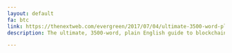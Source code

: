 ```yaml
---
layout: default
fa: btc
link: https://thenextweb.com/evergreen/2017/07/04/ultimate-3500-word-plain-english-guide-blockchain/#.tnw_zc4TPhV7
description: The ultimate, 3500-word, plain English guide to blockchain

---
```

